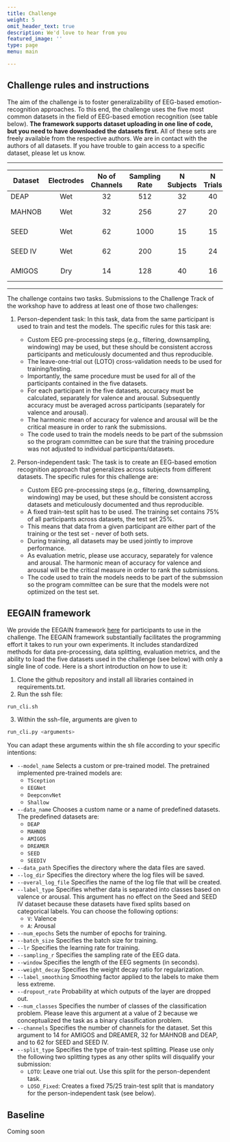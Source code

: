 ```yaml
---
title: Challenge
weight: 5
omit_header_text: true
description: We'd love to hear from you
featured_image: ''
type: page
menu: main

---
```


## Challenge rules and instructions 
The aim of the challenge is to foster generalizability of EEG-based emotion-recognition approaches. To this end, the challenge uses the five most common datasets in the field of EEG-based emotion recognition (see table below). **The framework supports dataset uploading in one line of code, but you need to have downloaded the datasets first.** All of these sets are freely available from the respective authors. We are in contact with the authors of all datasets. If you have trouble to gain access to a specific dataset, please let us know.

---
| Dataset | Electrodes | No of Channels | Sampling Rate | N Subjects | N Trials | Trial Duration |   Labels   | Label Scale |
|---------|:----------:|:--------------:|:-------------:|:----------:|:--------:|:--------------:|:----------:|:-----------:|
| DEAP    |     Wet    |       32       |      512      |     32     |    40    |      1 min     |     1-9    |  continuous |
| MAHNOB  |     Wet    |       32       |      256      |     27     |    20    |     1-2 min    | 1-9+verbal |   discrete  |
| SEED    |     Wet    |       62       |      1000     |     15     |    15    |    ca. 4 min   |   verbal   |   discrete  |
| SEED IV |     Wet    |       62       |      200      |     15     |    24    |    ca. 2 min   |   verbal   |   discrete  |
| AMIGOS  |     Dry    |       14       |      128      |     40     |    16    |    ca. 2 min   |     1-9    |  continuous |
---
The challenge contains two tasks. Submissions to the Challenge Track of the workshop have to address at least one of those two challenges:

1. Person-dependent task: In this task, data from the same participant is used to train and test the models. The specific rules for this task are:
   - Custom EEG pre-processing steps (e.g., filtering, downsampling, windowing) may be used, but these should be consistent accross participants and meticulously documented and thus reproducible.
   - The leave-one-trial out (LOTO) cross-validation needs to be used for training/testing.
   - Importantly, the same procedure must be used for all of the participants contained in the five datasets.
   - For each participant in the five datasets, accuracy must be calculated, separately for valence and arousal. Subsequently accuracy must be averaged across participants (separately for valence and arousal).
   - The harmonic mean of accuracy for valence and arousal will be the critical measure in order to rank the submissions.
   - The code used to train the models needs to be part of the submssion so the program committee can be sure that the training procedure was not adjusted to individual participants/datasets.

2. Person-independent task: The task is to create an EEG-based emotion recognition approach that generalizes across subjects from different datasets. The specific rules for this challenge are:
   - Custom EEG pre-processing steps (e.g., filtering, downsampling, windowing) may be used, but these should be consistent accross datasets and meticulously documented and thus reproducible.
   - A fixed train-test split has to be used. The training set contains 75% of all participants across datasets, the test set 25%.
   - This means that data from a given participant are either part of the training or the test set - never of both sets.
   - During training, all datasets may be used jointly to improve performance.
   - As evaluation metric, please use accuracy, separately for valence and arousal. The harmonic mean of accuracy for valence and arousal will be the critical measure in order to rank the submissions.
   - The code used to train the models needs to be part of the submssion so the program committee can be sure that the models were not optimized on the test set.

## EEGAIN framework

We provide the EEGAIN framework [here](https://github.com/EmotionLab/EEGain) for participants to use in the challenge. The EEGAIN framework substantially facilitates the programming effort it takes to run your own experiments. It includes standardized methods for data pre-processing, data splitting, evaluation metrics, and the ability to
load the five datasets used in the challenge (see below) with only a single line of code. Here is a short introduction on how to use it:

1. Clone the github repository and install all libraries contained in requirements.txt.
2. Run the ssh file: 
```bash
run_cli.sh
```

3. Within the ssh-file, arguments are given to 
```bash
run_cli.py <arguments>
```
You can adapt these arguments within the sh file according to your specific intentions:

* `--model_name` Selects a custom or pre-trained model. The pretrained implemented pre-trained models are: 
    - `TSception`
    - `EEGNet`
    - `DeepconvNet`
    - `Shallow`
* `--data_name` Chooses a custom name or a name of predefined datasets. The predefined datasets are:
    - `DEAP`
    - `MAHNOB`
    - `AMIGOS`
    - `DREAMER`
	- `SEED`
	- `SEEDIV`
* `--data_path` Specifies the directory where the data files are saved.
* `--log_dir` Specifies the directory where the log files will be saved.
* `--overal_log_file` Specifies the name of the log file that will be created.
* `--label_type` Specifies whether data is separated into classes based on valence or arousal. This argument has no effect on the Seed and SEED IV dataset because these datasets have fixed splits based on categorical labels. You can choose the following options:
    - `V`: Valence
    - `A`: Arousal
* `--num_epochs` Sets the number of epochs for training.
* `--batch_size` Specifies the batch size for training.
* `--lr` Specifies the learning rate for training.
* `--sampling_r` Specifies the sampling rate of the EEG data.
* `--window` Specifies the length of the EEG segments (in seconds).
* `--weight_decay` Specifies the weight decay ratio for regularization.
* `--label_smoothing` Smoothing factor applied to the labels to make them less extreme.
* `--dropout_rate` Probability at which outputs of the layer are dropped out. 
* `--num_classes` Specifies the number of classes of the classification problem. Please leave this argument at a value of 2 because we conceptualized the task as a binary classification problem.
* `--channels` Specifies the number of channels for the dataset. Set this argument to 14 for AMIGOS and DREAMER, 32 for MAHNOB and DEAP, and to 62 for SEED and SEED IV.
* `--split_type` Specifies the type of train-test splitting. Please use only the following two splitting types as any other splits will disqualify your submission:
    - `LOTO`: Leave one trial out. Use this split for the person-dependent task.
    - `LOSO_Fixed`: Creates a fixed 75/25 train-test split that is mandatory for the person-independent task (see below).

## Baseline 
Coming soon